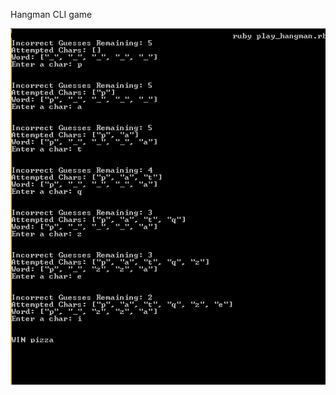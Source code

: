 Hangman CLI game

![task](https://github.com/Leandran/Hangman/blob/main/hangman%20screenshot.png)



